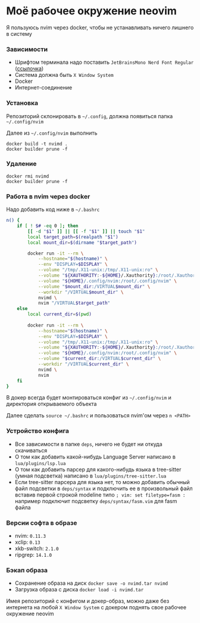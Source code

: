 # Моё рабочее окружение neovim

Я пользуюсь nvim через docker, чтобы не устанавливать ничего лишнего в систему

### Зависимости

- Шрифтом терминала надо поставить `JetBrainsMono Nerd Font Regular` ([ссылочка](https://www.nerdfonts.com/font-downloads))
- Система должна быть `X Window System`
- Docker
- Интернет-соединение

### Установка

Репозиторий склонировать в `~/.config`, должна появиться папка `~/.config/nvim`

Далее из `~/.config/nvim` выполнить

```
docker build -t nvimd .
docker builder prune -f
```

### Удаление 

```
docker rmi nvimd
docker builder prune -f
```

### Работа в nvim через docker

Надо добавить код ниже в `~/.bashrc`

```bash
n() {
    if [ ! $# -eq 0 ]; then
        [[ -d "$1" ]] || [[ -f "$1" ]] || touch "$1"
        local target_path=$(realpath "$1")
        local mount_dir=$(dirname "$target_path")

        docker run -it --rm \
            --hostname="$(hostname)" \
            --env "DISPLAY=$DISPLAY" \
            --volume "/tmp/.X11-unix:/tmp/.X11-unix:ro" \
            --volume "${XAUTHORITY:-${HOME}/.Xauthority}:/root/.Xauthority:ro" \
            --volume "${HOME}/.config/nvim:/root/.config/nvim" \
            --volume "$mount_dir:/VIRTUAL$mount_dir" \
            --workdir "/VIRTUAL$mount_dir" \
            nvimd \
            nvim "/VIRTUAL$target_path"
    else
        local current_dir=$(pwd)
        
        docker run -it --rm \
            --hostname="$(hostname)" \
            --env "DISPLAY=$DISPLAY" \
            --volume "/tmp/.X11-unix:/tmp/.X11-unix:ro" \
            --volume "${XAUTHORITY:-${HOME}/.Xauthority}:/root/.Xauthority:ro" \
            --volume "${HOME}/.config/nvim:/root/.config/nvim" \
            --volume "$current_dir:/VIRTUAL$current_dir" \
            --workdir "/VIRTUAL$current_dir" \
            nvimd \
            nvim
    fi
}
```

В докер всегда будет монтироваться конфиг из `~/.config/nvim` и директория открываемого объекта

Далее сделать `source ~/.bashrc` и пользоваться nvim'ом через `n <PATH>`

### Устройство конфига

- Все зависимости в папке `deps`, ничего не будет ни откуда скачиваться
- О том как добавить какой-нибудь Language Server написано в `lua/plugins/lsp.lua`
- О том как добавить парсер для какого-нибудь языка в tree-sitter (умная подсветка) написано в `lua/plugins/tree-sitter.lua`
- Если tree-sitter парсера для языка нет, то можно добавить обычный файл подсветки в `deps/syntax` и подключить ее в произвольный файл вставив первой строкой modeline типо `; vim: set filetype=fasm :` например подключит подсветку `deps/syntax/fasm.vim` для fasm файла

### Версии софта в образе

- nvim: `0.11.3`
- xclip: `0.13`
- xkb-switch: `2.1.0`
- ripgrep: `14.1.0`

### Бэкап образа

- Сохранение образа на диск `docker save -o nvimd.tar nvimd`
- Загрузка образа с диска `docker load -i nvimd.tar`

Имея репозиторий с конфигом и докер-образ, можно даже без интернета на любой `X Window System` с докером поднять свое рабочее окружение neovim 
